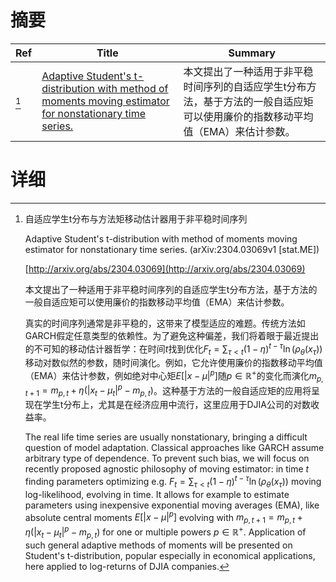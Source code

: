 # 摘要

| Ref | Title | Summary |
| --- | --- | --- |
| [^1] | [Adaptive Student's t-distribution with method of moments moving estimator for nonstationary time series.](http://arxiv.org/abs/2304.03069) | 本文提出了一种适用于非平稳时间序列的自适应学生t分布方法，基于方法的一般自适应矩可以使用廉价的指数移动平均值（EMA）来估计参数。 |

# 详细

[^1]: 自适应学生t分布与方法矩移动估计器用于非平稳时间序列

    Adaptive Student's t-distribution with method of moments moving estimator for nonstationary time series. (arXiv:2304.03069v1 [stat.ME])

    [http://arxiv.org/abs/2304.03069](http://arxiv.org/abs/2304.03069)

    本文提出了一种适用于非平稳时间序列的自适应学生t分布方法，基于方法的一般自适应矩可以使用廉价的指数移动平均值（EMA）来估计参数。

    

    真实的时间序列通常是非平稳的，这带来了模型适应的难题。传统方法如GARCH假定任意类型的依赖性。为了避免这种偏差，我们将着眼于最近提出的不可知的移动估计器哲学：在时间$t$找到优化$F_t=\sum_{\tau<t} (1-\eta)^{t-\tau} \ln(\rho_\theta (x_\tau))$移动对数似然的参数，随时间演化。例如，它允许使用廉价的指数移动平均值（EMA）来估计参数，例如绝对中心矩$E[|x-\mu|^p]$随$p\in\mathbb{R}^+$的变化而演化$m_{p,t+1} = m_{p,t} + \eta (|x_t-\mu_t|^p-m_{p,t})$。这种基于方法的一般自适应矩的应用将呈现在学生t分布上，尤其是在经济应用中流行，这里应用于DJIA公司的对数收益率。

    The real life time series are usually nonstationary, bringing a difficult question of model adaptation. Classical approaches like GARCH assume arbitrary type of dependence. To prevent such bias, we will focus on recently proposed agnostic philosophy of moving estimator: in time $t$ finding parameters optimizing e.g. $F_t=\sum_{\tau<t} (1-\eta)^{t-\tau} \ln(\rho_\theta (x_\tau))$ moving log-likelihood, evolving in time. It allows for example to estimate parameters using inexpensive exponential moving averages (EMA), like absolute central moments $E[|x-\mu|^p]$ evolving with $m_{p,t+1} = m_{p,t} + \eta (|x_t-\mu_t|^p-m_{p,t})$ for one or multiple powers $p\in\mathbb{R}^+$. Application of such general adaptive methods of moments will be presented on Student's t-distribution, popular especially in economical applications, here applied to log-returns of DJIA companies.
    

